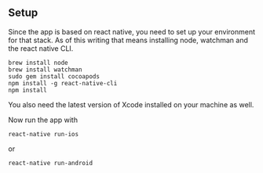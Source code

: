 ## Setup

Since the app is based on react native, you need to set up your environment for that stack. As of this writing that means installing node, watchman and the react native CLI.

```
brew install node
brew install watchman
sudo gem install cocoapods
npm install -g react-native-cli
npm install
```

You also need the latest version of Xcode installed on your machine as well.

Now run the app with

    react-native run-ios

or

    react-native run-android